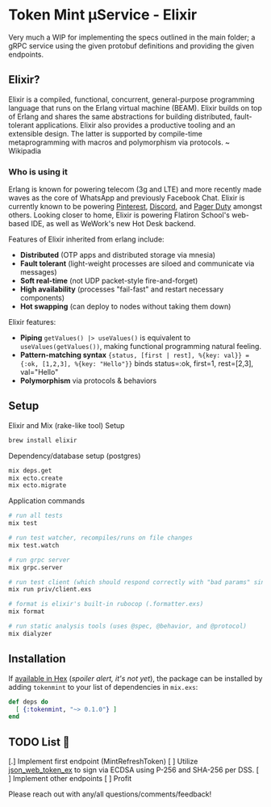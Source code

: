 # Token Mint µService - Elixir

Very much a WIP for implementing the specs outlined in the main folder; a gRPC service using the given protobuf definitions and providing the given endpoints.

## Elixir?

Elixir is a compiled, functional, concurrent, general-purpose programming language that runs on the Erlang virtual machine (BEAM). Elixir builds on top of Erlang and shares the same abstractions for building distributed, fault-tolerant applications. Elixir also provides a productive tooling and an extensible design. The latter is supported by compile-time metaprogramming with macros and polymorphism via protocols. ~ Wikipadia

### Who is using it

Erlang is known for powering telecom (3g and LTE) and more recently made waves as the core of WhatsApp and previously Facebook Chat. Elixir is currently known to be powering [Pinterest](https://medium.com/@Pinterest_Engineering/introducing-new-open-source-tools-for-the-elixir-community-2f7bb0bb7d8c), [Discord](https://blog.discordapp.com/scaling-elixir-f9b8e1e7c29b), and [Pager Duty](https://www.pagerduty.com/blog/elixir-at-pagerduty/) amongst others. Looking closer to home, Elixir is powering Flatiron School's web-based IDE, as well as WeWork's new Hot Desk backend.

Features of Elixir inherited from erlang include:
- **Distributed** (OTP apps and distributed storage via mnesia)
- **Fault tolerant** (light-weight processes are siloed and communicate via messages)
- **Soft real-time** (not UDP packet-style fire-and-forget)
- **High availability** (processes "fail-fast" and restart necessary components)
- **Hot swapping** (can deploy to nodes without taking them down)

Elixir features:
- **Piping** `getValues() |> useValues()` is equivalent to `useValues(getValues())`, making functional programming natural feeling.
- **Pattern-matching syntax** `{status, [first | rest], %{key: val}} = {:ok, [1,2,3], %{key: "Hello"}}` binds status=:ok, first=1, rest=[2,3], val="Hello"
- **Polymorphism** via protocols & behaviors

## Setup

Elixir and Mix (rake-like tool) Setup

```bash
brew install elixir
```

Dependency/database setup (postgres)

```bash
mix deps.get
mix ecto.create
mix ecto.migrate
```

Application commands

```bash
# run all tests
mix test

# run test watcher, recompiles/runs on file changes
mix test.watch

# run grpc server
mix grpc.server

# run test client (which should respond correctly with "bad params" since the token doesn't exist in db yet)
mix run priv/client.exs

# format is elixir's built-in rubocop (.formatter.exs)
mix format

# run static analysis tools (uses @spec, @behavior, and @protocol)
mix dialyzer
```

## Installation

If [available in Hex](https://hex.pm/docs/publish) (_spoiler alert, it's not yet_), the package can be installed
by adding `tokenmint` to your list of dependencies in `mix.exs`:

```elixir
def deps do
  [ {:tokenmint, "~> 0.1.0"} ]
end
```

## TODO List 🤔

[.] Implement first endpoint (MintRefreshToken)
[ ] Utilize [json_web_token_ex](https://github.com/garyf/json_web_token_ex) to sign via ECDSA using P-256 and SHA-256 per DSS.
[ ] Implement other endpoints
[ ] Profit

Please reach out with any/all questions/comments/feedback!
